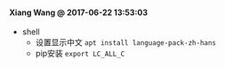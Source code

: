 #### Xiang Wang @ 2017-06-22 13:53:03

* shell
    * 设置显示中文 `apt install language-pack-zh-hans`
    * pip安装   `export LC_ALL_C`
